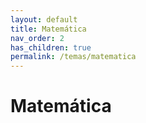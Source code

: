 ```yaml
---
layout: default
title: Matemática
nav_order: 2
has_children: true
permalink: /temas/matematica
---
```


# Matemática